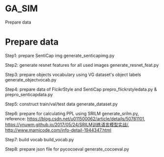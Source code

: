 # GA_SIM
Prepare data

# Prepare data
Step1: prepare SentiCap img generate_senticapimg.py

Step2: generate resnet features for all used images generate_resnet_feat.py

Step3: prepare objects vocabulary using VG dataset's object labels generate_objectvocab.py

Step4: prepare data of FlcikrStyle and SentiCap prepro_flickrstyledata.py & prepro_senticapdata.py

Step5: construct train/val/test data generate_dataset.py

Step6: prepare for calculating PPL using SRILM generate_srilm.py, reference: https://blog.csdn.net/u011500062/article/details/50781101, https://ynuwm.github.io/2017/05/24/SRILM训练语言模型实战/, http://www.mamicode.com/info-detail-1944347.html

Step7: build vocab build_vocab.py

Step8: prepare json file for pycocoeval generate_cocoeval.py
